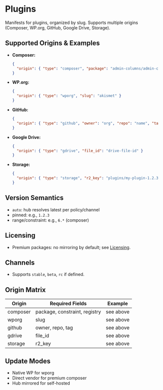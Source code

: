 
# Plugins

Manifests for plugins, organized by slug. Supports multiple origins (Composer, WP.org, GitHub, Google Drive, Storage).

## Supported Origins & Examples

- **Composer:**
  ```json
  {
    "origin": { "type": "composer", "package": "admin-columns/admin-columns-pro", "constraint": "6.*", "registry": "https://composer.admincolumns.com" }
  }
  ```
- **WP.org:**
  ```json
  {
    "origin": { "type": "wporg", "slug": "akismet" }
  }
  ```
- **GitHub:**
  ```json
  {
    "origin": { "type": "github", "owner": "org", "repo": "name", "tag": "v1.*" }
  }
  ```
- **Google Drive:**
  ```json
  {
    "origin": { "type": "gdrive", "file_id": "drive-file-id" }
  }
  ```
- **Storage:**
  ```json
  {
    "origin": { "type": "storage", "r2_key": "plugins/my-plugin-1.2.3.zip" }
  }
  ```

## Version Semantics
- `auto`: hub resolves latest per policy/channel
- pinned: e.g., `1.2.3`
- range/constraint: e.g., `6.*` (composer)

## Licensing
- Premium packages: no mirroring by default; see [Licensing](../../src/Licensing/README.md).

## Channels
- Supports `stable`, `beta`, `rc` if defined.

## Origin Matrix
| Origin   | Required Fields                | Example                      |
|----------|-------------------------------|------------------------------|
| composer | package, constraint, registry | see above                    |
| wporg    | slug                          | see above                    |
| github   | owner, repo, tag              | see above                    |
| gdrive   | file_id                       | see above                    |
| storage  | r2_key                        | see above                    |

## Update Modes
- Native WP for wporg
- Direct vendor for premium composer
- Hub mirrored for self-hosted